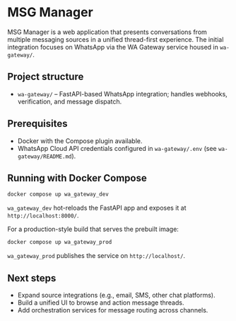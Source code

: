 # MSG Manager

MSG Manager is a web application that presents conversations from multiple messaging sources in a unified thread-first experience. The initial integration focuses on WhatsApp via the WA Gateway service housed in `wa-gateway/`.

## Project structure
- `wa-gateway/` – FastAPI-based WhatsApp integration; handles webhooks, verification, and message dispatch.

## Prerequisites
- Docker with the Compose plugin available.
- WhatsApp Cloud API credentials configured in `wa-gateway/.env` (see `wa-gateway/README.md`).

## Running with Docker Compose

```bash
docker compose up wa_gateway_dev
```

`wa_gateway_dev` hot-reloads the FastAPI app and exposes it at `http://localhost:8000/`.

For a production-style build that serves the prebuilt image:

```bash
docker compose up wa_gateway_prod
```

`wa_gateway_prod` publishes the service on `http://localhost/`.

## Next steps
- Expand source integrations (e.g., email, SMS, other chat platforms).
- Build a unified UI to browse and action message threads.
- Add orchestration services for message routing across channels.
